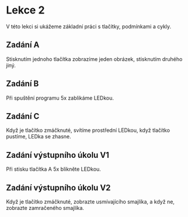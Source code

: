 # Lekce 2

V této lekci si ukážeme základní práci s tlačítky, podmínkami a cykly.

## Zadání A

Stisknutím jednoho tlačítka zobrazíme jeden obrázek, stisknutím druhého jiný.

## Zadání B
Při spuštění programu 5x zablikáme LEDkou.

## Zadání C
Když je tlačítko zmáčknuté, svítíme prostřední LEDkou, když tlačítko pustíme, LEDka se zhasne.

## Zadání výstupního úkolu V1
Při stisku tlačítka A 5x blikněte LEDkou.

## Zadání výstupního úkolu V2
Když je tlačítko zmáčknuté, zobrazte usmívajícího smajlíka, a když ne, zobrazte zamračeného smajlíka.
